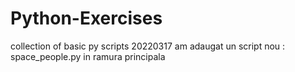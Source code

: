 # Python-Exercises
collection of basic py scripts
20220317 am adaugat un script nou : space_people.py in ramura principala